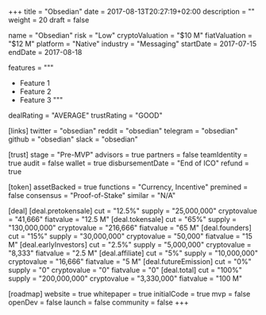 +++
title = "Obsedian"
date = 2017-08-13T20:27:19+02:00
description = ""
weight = 20
draft = false

name = "Obsedian"
risk = "Low"
cryptoValuation = "$10 M"
fiatValuation = "$12 M"
platform = "Native"
industry = "Messaging"
startDate = 2017-07-15
endDate = 2017-08-18

features = """
- Feature 1
- Feature 2
- Feature 3
"""

dealRating = "AVERAGE"
trustRating = "GOOD"

[links]
  twitter = "obsedian"
  reddit = "obsedian"
  telegram = "obsedian"
  github = "obsedian"
  slack = "obsedian"

[trust]
  stage = "Pre-MVP"
  advisors = true
  partners = false
  teamIdentity = true
  audit = false
  wallet = true
  disbursementDate = "End of ICO"
  refund = true

[token]
  assetBacked = true
  functions = "Currency, Incentive"
  premined = false
  consensus = "Proof-of-Stake"
  similar = "N/A"

[deal]
  [deal.pretokensale]
    cut = "12.5%"
    supply = "25,000,000"
    cryptovalue = "41,666"
    fiatvalue = "12.5 M"
  [deal.tokensale]
    cut = "65%"
    supply = "130,000,000"
    cryptovalue = "216,666"
    fiatvalue = "65 M"
  [deal.founders]
    cut = "15%"
    supply = "30,000,000"
    cryptovalue = "50,000"
    fiatvalue = "15 M"
  [deal.earlyInvestors]
    cut = "2.5%"
    supply = "5,000,000"
    cryptovalue = "8,333"
    fiatvalue = "2.5 M"
  [deal.affiliate]
    cut = "5%"
    supply = "10,000,000"
    cryptovalue = "16,666"
    fiatvalue = "5 M"
  [deal.futureEmission]
    cut = "0%"
    supply = "0"
    cryptovalue = "0"
    fiatvalue = "0"
  [deal.total]
    cut = "100%"
    supply = "200,000,000"
    cryptovalue = "3,330,000"
    fiatvalue = "100 M"

[roadmap]
  website = true
  whitepaper = true
  initialCode = true
  mvp = false
  openDev = false
  launch = false
  community = false
+++

